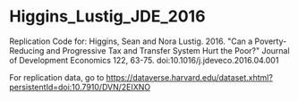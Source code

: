 # Higgins_Lustig_JDE_2016
Replication Code for: 
Higgins, Sean and Nora Lustig. 2016. "Can a Poverty-Reducing and Progressive Tax and Transfer System Hurt the Poor?" Journal of Development Economics 122, 63-75. doi:10.1016/j.jdeveco.2016.04.001

For replication data, go to https://dataverse.harvard.edu/dataset.xhtml?persistentId=doi:10.7910/DVN/2EIXNO
